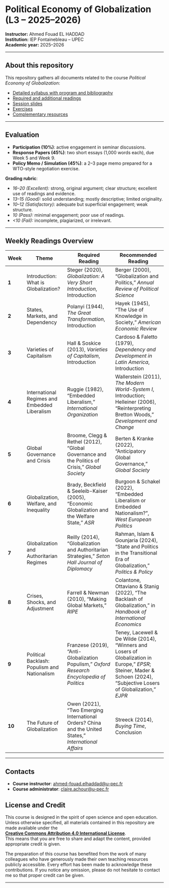 # Political Economy of Globalization (L3 – 2025–2026)

**Instructor:** Ahmed Fouad EL HADDAD  
**Institution:** IEP Fontainebleau – UPEC  
**Academic year:** 2025–2026  

---


## About this repository

This repository gathers all documents related to the course *Political Economy of Globalization*:

- [Detailed syllabus with program and bibliography](https://github.com/afehaddad/political-economy-of-globalization-2025-2026/tree/main/syllabus)  
- [Required and additional readings](https://github.com/afehaddad/political-economy-of-globalization-2025-2026/tree/main/lectures)  
- [Session slides](https://github.com/afehaddad/political-economy-of-globalization-2025-2026/tree/main/slides)  
- [Exercises](https://github.com/afehaddad/political-economy-of-globalization-2025-2026/tree/main/exercices)  
- [Complementary resources](https://github.com/afehaddad/political-economy-of-globalization-2025-2026/tree/main/ressources)  

---

## Evaluation

- **Participation (10%)**: active engagement in seminar discussions.  
- **Response Papers (45%)**: two short essays (1,000 words each), due Week 5 and Week 9.  
- **Policy Memo / Simulation (45%)**: a 2–3 page memo prepared for a WTO-style negotiation exercise.  

**Grading rubric**:  
- *16–20 (Excellent):* strong, original argument; clear structure; excellent use of readings and evidence.  
- *13–15 (Good):* solid understanding; mostly descriptive; limited originality.  
- *10–12 (Satisfactory):* adequate but superficial engagement; weak structure.  
- *10 (Pass):* minimal engagement; poor use of readings.  
- *<10 (Fail):* incomplete, plagiarized, or irrelevant.  

---
## Weekly Readings Overview

| Week | Theme | Required Reading | Recommended Reading |
|------|-------|-----------------|---------------------|
| **1** | Introduction: What is Globalization? | Steger (2020), *Globalization: A Very Short Introduction*, Introduction | Berger (2000), “Globalization and Politics,” *Annual Review of Political Science* |
| **2** | States, Markets, and Dependency | Polanyi (1944), *The Great Transformation*, Introduction | Hayek (1945), “The Use of Knowledge in Society,” *American Economic Review* |
| **3** | Varieties of Capitalism | Hall & Soskice (2013), *Varieties of Capitalism*, Introduction | Cardoso & Faletto (1979), *Dependency and Development in Latin America*, Introduction |
| **4** | International Regimes and Embedded Liberalism | Ruggie (1982), “Embedded Liberalism,” *International Organization* | Wallerstein (2011), *The Modern World-System I*, Introduction; Helleiner (2006), “Reinterpreting Bretton Woods,” *Development and Change* |
| **5** | Global Governance and Crisis | Broome, Clegg & Rethel (2012), “Global Governance and the Politics of Crisis,” *Global Society* | Berten & Kranke (2022), “Anticipatory Global Governance,” *Global Society* |
| **6** | Globalization, Welfare, and Inequality | Brady, Beckfield & Seeleib-Kaiser (2005), “Economic Globalization and the Welfare State,” *ASR* | Burgoon & Schakel (2022), “Embedded Liberalism or Embedded Nationalism?”, *West European Politics* |
| **7** | Globalization and Authoritarian Regimes | Reilly (2014), “Globalization and Authoritarian Strategies,” *Seton Hall Journal of Diplomacy* | Rahman, Islam & Gounjaria (2024), “State and Politics in the Transitional Era of Globalization,” *Politics & Policy* |
| **8** | Crises, Shocks, and Adjustment | Farrell & Newman (2010), “Making Global Markets,” *RIPE* | Colantone, Ottaviano & Stanig (2022), “The Backlash of Globalization,” in *Handbook of International Economics* |
| **9** | Political Backlash: Populism and Nationalism | Franzese (2019), “Anti-Globalization Populism,” *Oxford Research Encyclopedia of Politics* | Teney, Lacewell & De Wilde (2014), “Winners and Losers of Globalization in Europe,” *EPSR*; Steiner, Mader & Schoen (2024), “Subjective Losers of Globalization,” *EJPR* |
| **10** | The Future of Globalization | Owen (2021), “Two Emerging International Orders? China and the United States,” *International Affairs* | Streeck (2014), *Buying Time*, Conclusion |


---

## Contacts

- **Course instructor**: [ahmed-fouad.elhaddad@u-pec.fr](mailto:ahmed-fouad.elhaddad@u-pec.fr)  
- **Course administrator**: [claire.achour@u-pec.fr](mailto:claire.achour@u-pec.fr)  

## License and Credit

This course is designed in the spirit of open science and open education.  
Unless otherwise specified, all materials contained in this repository are made available under the  
**[Creative Commons Attribution 4.0 International License](https://creativecommons.org/licenses/by/4.0/)**.  
This means that you are free to share and adapt the content, provided appropriate credit is given.  

The preparation of this course has benefited from the work of many colleagues who have generously made their own teaching resources publicly accessible. Every effort has been made to acknowledge these contributions. If you notice any omission, please do not hesitate to contact me so that proper credit can be given.  

---
